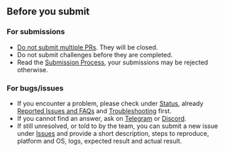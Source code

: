 
## Before you submit

### For submissions

- <ins>Do not submit multiple PRs</ins>. They will be closed.
- Do not submit challenges before they are completed.
- Read the [Submission Process](https://github.com/Concordium/Testnet4-Challenges/blob/master/submission-process.md), your submissions may be rejected otherwise.

### For bugs/issues

- If you encounter a problem, please check under [Status](status.md), already [Reported Issues and FAQs](http://github.com/Concordium/Testnet4-Challenges/projects/1) and [Troubleshooting](https://developers.concordium.com/en/testnet4/testnet/see-also/troubleshooting.html) first.
- If you cannot find an answer, ask on [Telegram](https://t.me/concordium_official) or [Discord](https://discord.com/invite/xWmQ5tp).
- If still unresolved, or told to by the team, you can submit a new issue under [Issues](/issues) and provide a short description, steps to reproduce, platform and OS, logs, expected result and actual result.

